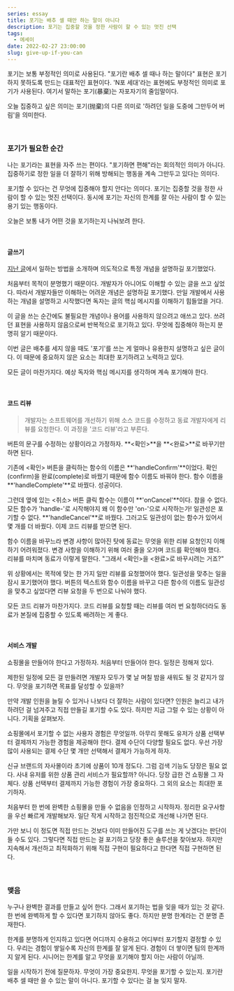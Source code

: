 ```yaml
---
series: essay
title: 포기는 배추 셀 때만 하는 말이 아니다
description: 포기는 집중할 것을 정한 사람이 할 수 있는 멋진 선택
tags:
  - 에세이
date: 2022-02-27 23:00:00
slug: give-up-if-you-can
---
```


포기는 보통 부정적인 의미로 사용된다. "포기란 배추 셀 때나 하는 말이다" 표현은 포기하지 못하도록 만드는 대표적인 표현이다. 'N포 세대'라는 표현에도 부정적인 의미로 포기가 사용된다. 여기서 말하는 포기(暴棄)는 자포자기의 줄임말이다.

오늘 집중하고 싶은 의미는 포기(抛棄)의 다른 의미로 '하려던 일을 도중에 그만두어 버림'을 의미한다.

<br/>

### 포기가 필요한 순간

나는 포기라는 표현을 자주 쓰는 편이다. "포기하면 편해"라는 회의적인 의미가 아니다. 집중하기로 정한 일을 더 잘하기 위해 방해되는 행동을 계속 그만두고 있다는 의미다.

포기할 수 있다는 건 무엇에 집중해야 할지 안다는 의미다. 포기는 집중할 것을 정한 사람이 할 수 있는 멋진 선택이다. 동시에 포기는 자신의 한계를 잘 아는 사람이 할 수 있는 용기 있는 행동이다.

오늘은 보통 내가 어떤 것을 포기하는지 나눠보려 한다.

<br/>

#### 글쓰기

[지난 글](/three-queues-management)에서 일하는 방법을 소개하며 의도적으로 특정 개념을 설명하길 포기했었다.

처음부터 목적이 분명했기 때문이다. 개발자가 아니어도 이해할 수 있는 글을 쓰고 싶었다. 따라서 개발자들만 이해하는 어려운 개념은 설명하길 포기했다. 만일 개발에서 사용하는 개념을 설명하고 시작했다면 독자는 글의 핵심 메시지를 이해하기 힘들었을 거다.

이 글을 쓰는 순간에도 불필요한 개념이나 용어를 사용하지 않으려고 애쓰고 있다. 쓰려던 표현을 사용하지 않음으로써 반복적으로 포기하고 있다. 무엇에 집중해야 하는지 분명히 알기 때문이다.

이번 글은 배추를 세지 않을 때도 '포기'를 쓰는 게 얼마나 유용한지 설명하고 싶은 글이다. 이 때문에 중요하지 않은 요소는 최대한 포기하려고 노력하고 있다.

모든 글이 마찬가지다. 예상 독자와 핵심 메시지를 생각하며 계속 포기해야 한다.

<br/>

#### 코드 리뷰

> 개발자는 소프트웨어를 개선하기 위해 소스 코드를 수정하고 동료 개발자에게 리뷰를 요청한다. 이 과정을 '코드 리뷰'라고 부른다.

버튼의 문구를 수정하는 상황이라고 가정하자. **<확인>**을 **<완료>**로 바꾸기만 하면 된다.

기존에 <확인> 버튼을 클릭하는 함수의 이름은 **'handleConfirm'**이었다. 확인(confirm)을 완료(complete)로 바꿨기 때문에 함수 이름도 바꿔야 한다. 함수 이름을 **'handleComplete'**로 바꿨다. 성공이다.

그런데 옆에 있는 <취소> 버튼 클릭 함수는 이름이 **'onCancel'**이다. 참을 수 없다. 모든 함수가 'handle-'로 시작해야지 왜 이 함수만 'on-'으로 시작하는가! 일관성은 포기할 수 없다. **'handleCancel'**로 바꿨다. 그러고도 일관성이 없는 함수가 있어서 몇 개를 더 바꿨다. 이제 코드 리뷰를 받으면 된다.

함수 이름을 바꾸느라 변경 사항이 많아진 탓에 동료는 무엇을 위한 리뷰 요청인지 이해하기 어려워졌다. 변경 사항을 이해하기 위해 여러 줄을 오가며 코드를 확인해야 했다. 리뷰를 마치며 동료가 이렇게 말한다. "그래서 <확인>을 <완료>로 바꾸시려는 거죠?"

위 상황에서는 목적에 맞는 한 가지 일만 리뷰를 요청했어야 했다. 일관성을 맞추는 일을 잠시 포기했어야 했다. 버튼의 텍스트와 함수 이름을 바꾸고 다른 함수의 이름도 일관성을 맞추고 싶었다면 리뷰 요청을 두 번으로 나눠야 했다.

모든 코드 리뷰가 마찬가지다. 코드 리뷰를 요청할 때는 리뷰를 여러 번 요청하더라도 동료가 본질에 집중할 수 있도록 배려하는 게 좋다.

<br/>

#### 서비스 개발

쇼핑몰을 만들어야 한다고 가정하자. 처음부터 만들어야 한다. 일정은 정해져 있다.

제한된 일정에 모든 걸 만들려면 개발자 모두가 몇 날 며칠 밤을 새워도 될 것 같지가 않다. 무엇을 포기하면 목표를 달성할 수 있을까?

만약 개발 인원을 늘릴 수 있거나 나보다 더 잘하는 사람이 있다면? 인원은 늘리고 내가 하려던 걸 넘겨주고 직접 만들길 포기할 수도 있다. 하지만 지금 그럴 수 있는 상황이 아니다. 기획을 살펴보자.

쇼핑몰에서 포기할 수 없는 사용자 경험은 무엇일까. 아무리 못해도 유저가 상품 선택부터 결제까지 가능한 경험을 제공해야 한다. 결제 수단이 다양할 필요도 없다. 우선 가장 많이 사용되는 결제 수단 몇 개만 선택해서 결제가 가능하게 하자.

신규 브랜드의 자사몰이라 초기에 상품이 10개 정도다. 그럼 검색 기능도 당장은 필요 없다. 사내 유저를 위한 상품 관리 서비스가 필요할까? 아니다. 당장 급한 건 쇼핑몰 그 자체다. 상품 선택부터 결제까지 가능한 경험이 가장 중요하다. 그 외의 요소는 최대한 포기하자.

처음부터 한 번에 완벽한 쇼핑몰을 만들 수 없음을 인정하고 시작하자. 정리한 요구사항을 우선 빠르게 개발해보자. 일단 작게 시작하고 점진적으로 개선해 나가면 된다.

가만 보니 이 정도면 직접 만드는 것보다 이미 만들어진 도구를 쓰는 게 낫겠다는 판단이 들 수도 있다. 그렇다면 직접 만드는 걸 포기하고 당장 좋은 솔루션을 찾아보자. 하지만 지속해서 개선하고 최적화하기 위해 직접 구현이 필요하다고 한다면 직접 구현하면 된다.

<br/>

### 맺음

누구나 완벽한 결과를 만들고 싶어 한다. 그래서 포기하는 법을 잊을 때가 있는 것 같다. 한 번에 완벽하게 할 수 있다면 포기하지 않아도 좋다. 하지만 분명 한계라는 건 분명 존재한다.

한계를 분명하게 인지하고 있다면 어디까지 수용하고 어디부터 포기할지 결정할 수 있다. 우리는 경험이 쌓일수록 자신의 한계를 잘 알게 된다. 경험이 더 쌓이면 팀의 한계까지 알게 된다. 시니어는 한계를 알고 무엇을 포기해야 할지 아는 사람이 아닐까.

일을 시작하기 전에 질문하자. 무엇이 가장 중요한지. 무엇을 포기할 수 있는지. 포기란 배추 셀 때만 쓸 수 있는 말이 아니다. 포기할 수 있다는 걸 늘 잊지 말자.
